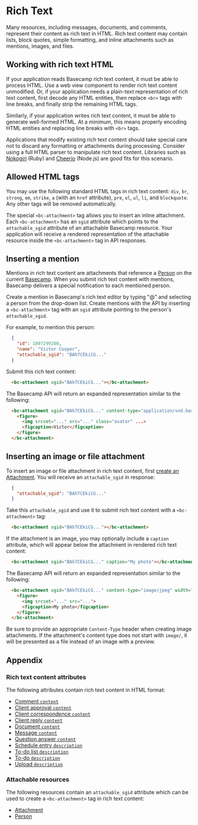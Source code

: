 Rich Text
=========

Many resources, including messages, documents, and comments, represent their content as rich text in HTML. Rich text content may contain lists, block quotes, simple formatting, and inline attachments such as mentions, images, and files.


Working with rich text HTML
---------------------------

If your application reads Basecamp rich text content, it must be able to process HTML. Use a web view component to render rich text content unmodified. Or, if your application needs a plain-text representation of rich text content, first decode any HTML entities, then replace `<br>` tags with line breaks, and finally strip the remaining HTML tags.

Similarly, if your application writes rich text content, it must be able to generate well-formed HTML. At a minimum, this means properly encoding HTML entities and replacing line breaks with `<br>` tags.

Applications that modify existing rich text content should take special care not to discard any formatting or attachments during processing. Consider using a full HTML parser to manipulate rich text content. Libraries such as [Nokogiri](http://www.nokogiri.org) (Ruby) and [Cheerio](https://github.com/cheeriojs/cheerio) (Node.js) are good fits for this scenario.


Allowed HTML tags
-----------------

You may use the following standard HTML tags in rich text content: `div`, `br`, `strong`, `em`, `strike`, `a` (with an `href` attribute), `pre`, `ol`, `ul`, `li`, and `blockquote`. Any other tags will be removed automatically.

The special `<bc-attachment>` tag allows you to insert an inline attachment. Each `<bc-attachment>` has an `sgid` attribute which points to the `attachable_sgid` attribute of an attachable Basecamp resource. Your application will receive a rendered representation of the attachable resource inside the `<bc-attachment>` tag in API responses.


Inserting a mention
-------------------

Mentions in rich text content are attachments that reference a [Person](sections/people.md) on the current [Basecamp](sections/basecamps.md). When you submit rich text content with mentions, Basecamp delivers a special notification to each mentioned person.

Create a mention in Basecamp's rich text editor by typing "@" and selecting a person from the drop-down list. Create mentions with the API by inserting a `<bc-attachment>` tag with an `sgid` attribute pointing to the person's `attachable_sgid`.

For example, to mention this person:

```json
  {
    "id": 1007299208,
    "name": "Victor Cooper",
    "attachable_sgid": "BAh7CEkiCG..."
  }
```

Submit this rich text content:

```html
  <bc-attachment sgid="BAh7CEkiCG..."></bc-attachment>
```

The Basecamp API will return an expanded representation similar to the following:

```html
  <bc-attachment sgid="BAh7CEkiCG..." content-type="application/vnd.basecamp.mention">
    <figure>
      <img srcset="..." src="..." class="avatar" ...>
      <figcaption>Victor</figcaption>
    </figure>
  </bc-attachment>
```


Inserting an image or file attachment
-------------------------------------

To insert an image or file attachment in rich text content, first [create an Attachment](sections/attachments.md#create-an-attachment). You will receive an `attachable_sgid` in response:

```json
  {
    "attachable_sgid": "BAh7CEkiCG..."
  }
````

Take this `attachable_sgid` and use it to submit rich text content with a `<bc-attachment>` tag:

```html
  <bc-attachment sgid="BAh7CEkiCG..."></bc-attachment>
```

If the attachment is an image, you may optionally include a `caption` attribute, which will appear below the attachment in rendered rich text content:

```html
  <bc-attachment sgid="BAh7CEkiCG..." caption="My photo"></bc-attachment>
```

The Basecamp API will return an expanded representation similar to the following:

```html
  <bc-attachment sgid="BAh7CEkiCG..." content-type="image/jpeg" width="2560" height="1536" url="..." href="..." filename="my-photo.jpg" caption="My photo">
    <figure>
      <img srcset="..." src="...">
      <figcaption>My photo</figcaption>
    </figure>
  </bc-attachment>
```

Be sure to provide an appropriate `Content-Type` header when creating image attachments. If the attachment's content type does not start with `image/`, it will be presented as a file instead of an image with a preview.


Appendix
--------

### Rich text content attributes

The following attributes contain rich text content in HTML format:

- [Comment `content`](comments.md#get-a-comment)
- [Client approval `content`](client_approvals.md#get-a-client-approval)
- [Client correspondence `content`](client_correspondences.md#get-a-client-correspondence)
- [Client reply `content`](client_replies.md#get-a-client-reply)
- [Document `content`](documents.md#get-a-document)
- [Message `content`](messages.md#get-a-message)
- [Question answer `content`](question_answers.md#get-a-question-answer)
- [Schedule entry `description`](schedule_entries.md#get-a-schedule-entry)
- [To-do list `description`](todolists.md#get-a-to-do-list)
- [To-do `description`](todos.md#get-a-to-do)
- [Upload `description`](uploads.md#get-an-upload)


### Attachable resources

The following resources contain an `attachable_sgid` attribute which can be used to create a `<bc-attachment>` tag in rich text content:

- [Attachment](attachments.md)
- [Person](people.md)
